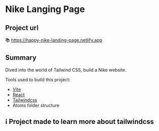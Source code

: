 # Nike Langing Page

## Project url

📚 https://happy-nike-landing-page.netlify.app

## Summary

Dived into the world of Tailwind CSS, build a Nike website.

Tools used to build this project:

- [Vite](https://vitejs.dev)
- [React](https://react.dev)
- [Tailwindcss](https://tailwindcss.com)
- Atoms folder structure

## ℹ Project made to learn more about tailwindcss
